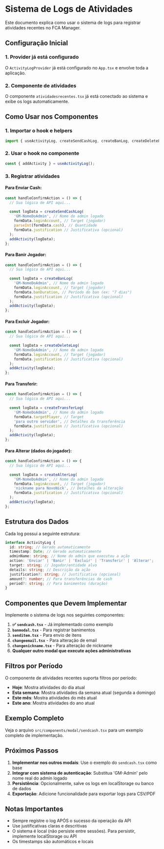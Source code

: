 # Sistema de Logs de Atividades

Este documento explica como usar o sistema de logs para registrar atividades recentes no FCA Manager.

## Configuração Inicial

### 1. Provider já está configurado
O `ActivityLogProvider` já está configurado no `App.tsx` e envolve toda a aplicação.

### 2. Componente de atividades
O componente `atividadesrecentes.tsx` já está conectado ao sistema e exibe os logs automaticamente.

## Como Usar nos Componentes

### 1. Importar o hook e helpers
```typescript
import { useActivityLog, createSendCashLog, createBanLog, createDeleteLog, createTransferLog, createAlterLog } from '../../contexts/ActivityLogContext';
```

### 2. Usar o hook no componente
```typescript
const { addActivity } = useActivityLog();
```

### 3. Registrar atividades

#### Para Enviar Cash:
```typescript
const handleConfirmAction = () => {
  // Sua lógica de API aqui...
  
  const logData = createSendCashLog(
    'GM-NomeDoAdmin', // Nome do admin logado
    formData.loginAccount, // Target (jogador)
    parseInt(formData.cash), // Quantidade
    formData.justification // Justificativa (opcional)
  );
  addActivity(logData);
};
```

#### Para Banir Jogador:
```typescript
const handleConfirmAction = () => {
  // Sua lógica de API aqui...
  
  const logData = createBanLog(
    'GM-NomeDoAdmin', // Nome do admin logado
    formData.loginAccount, // Target (jogador)
    formData.banDuration, // Período do ban (ex: "7 dias")
    formData.justification // Justificativa (opcional)
  );
  addActivity(logData);
};
```

#### Para Excluir Jogador:
```typescript
const handleConfirmAction = () => {
  // Sua lógica de API aqui...
  
  const logData = createDeleteLog(
    'GM-NomeDoAdmin', // Nome do admin logado
    formData.loginAccount, // Target (jogador)
    formData.justification // Justificativa (opcional)
  );
  addActivity(logData);
};
```

#### Para Transferir:
```typescript
const handleConfirmAction = () => {
  // Sua lógica de API aqui...
  
  const logData = createTransferLog(
    'GM-NomeDoAdmin', // Nome do admin logado
    formData.targetPlayer, // Target
    'para outro servidor', // Detalhes da transferência
    formData.justification // Justificativa (opcional)
  );
  addActivity(logData);
};
```

#### Para Alterar (dados do jogador):
```typescript
const handleConfirmAction = () => {
  // Sua lógica de API aqui...
  
  const logData = createAlterLog(
    'GM-NomeDoAdmin', // Nome do admin logado
    formData.loginAccount, // Target (jogador)
    'nickname para NovoNick', // Detalhes da alteração
    formData.justification // Justificativa (opcional)
  );
  addActivity(logData);
};
```

## Estrutura dos Dados

Cada log possui a seguinte estrutura:
```typescript
interface ActivityLog {
  id: string; // Gerado automaticamente
  timestamp: Date; // Gerado automaticamente
  adminName: string; // Nome do admin que executou a ação
  action: 'Enviar' | 'Banir' | 'Excluir' | 'Transferir' | 'Alterar';
  target: string; // Jogador/entidade alvo
  details: string; // Descrição da ação
  justification?: string; // Justificativa (opcional)
  amount?: number; // Para transferências de cash
  period?: string; // Para banimentos (duração)
}
```

## Componentes que Devem Implementar

Implemente o sistema de logs nos seguintes componentes:

1. **✅ `sendcash.tsx`** - Já implementado como exemplo
2. **`banmodal.tsx`** - Para registrar banimentos
3. **`senditem.tsx`** - Para envio de itens
4. **`changeemail.tsx`** - Para alteração de email
5. **`changenickname.tsx`** - Para alteração de nickname
6. **Qualquer outro modal que execute ações administrativas**

## Filtros por Período

O componente de atividades recentes suporta filtros por período:
- **Hoje**: Mostra atividades do dia atual
- **Esta semana**: Mostra atividades da semana atual (segunda a domingo)
- **Este mês**: Mostra atividades do mês atual
- **Este ano**: Mostra atividades do ano atual

## Exemplo Completo

Veja o arquivo `src/components/modal/sendcash.tsx` para um exemplo completo de implementação.

## Próximos Passos

1. **Implementar nos outros modais**: Use o exemplo do `sendcash.tsx` como base
2. **Integrar com sistema de autenticação**: Substitua 'GM-Admin' pelo nome real do admin logado
3. **Persistência**: Opcionalmente, salve os logs em localStorage ou banco de dados
4. **Exportação**: Adicione funcionalidade para exportar logs para CSV/PDF

## Notas Importantes

- Sempre registre o log APÓS o sucesso da operação da API
- Use justificativas claras e descritivas
- O sistema é local (não persiste entre sessões). Para persistir, implemente localStorage ou API
- Os timestamps são automáticos e locais
